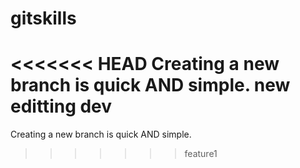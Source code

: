 ﻿# gitskills
<<<<<<< HEAD
Creating a new branch is quick AND simple.
new editting
dev
=======
Creating a new branch is quick AND simple.
>>>>>>> feature1
